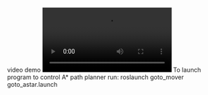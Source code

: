 video demo
![Video demo](screencast-2023-08-15-12-47-31_vyd6L0zJ.mp4)
To launch program to control A* path planner run:
    roslaunch goto_mover goto_astar.launch

